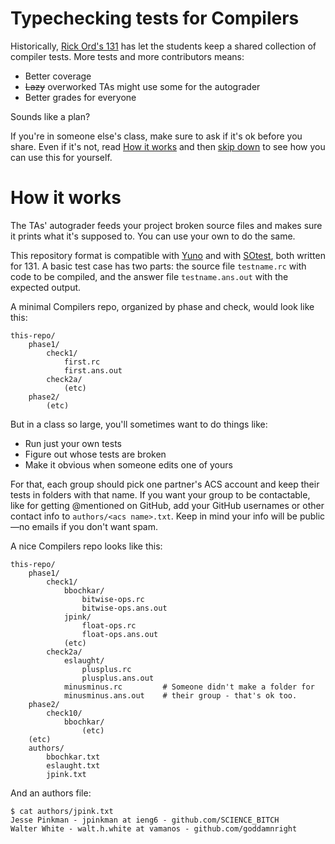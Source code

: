 # Typechecking tests for Compilers

Historically, [Rick Ord's 131](http://cseweb.ucsd.edu/~ricko/CSE131/) has let the students keep a shared collection of compiler tests. More tests and more contributors means:

* Better coverage
* <del>Lazy</del> overworked TAs might use some for the autograder
* Better grades for everyone

Sounds like a plan?

If you're in someone else's class, make sure to ask if it's ok before you share. Even if it's not, read [How it works](#how-it-works) and then [skip down](#hermits) to see how you can use this for yourself.

# How it works

The TAs' autograder feeds your project broken source files and makes sure it prints what it's supposed to. You can use your own to do the same.

This repository format is compatible with [Yuno](https://github.com/bulatb/yuno) and with [SOtest](https://bitbucket.org/elliottslaughter/cse131-sotest/wiki/Home), both written for 131. A basic test case has two parts: the source file `testname.rc` with code to be compiled, and the answer file `testname.ans.out` with the expected output.

A minimal Compilers repo, organized by phase and check, would look like this:

    this-repo/
        phase1/
            check1/
                first.rc
                first.ans.out
            check2a/
                (etc)
        phase2/
            (etc)

But in a class so large, you'll sometimes want to do things like:

* Run just your own tests
* Figure out whose tests are broken
* Make it obvious when someone edits one of yours

For that, each group should pick one partner's ACS account and keep their tests in folders with that name. If you want your group to be contactable, like for getting @mentioned on GitHub, add your GitHub usernames or other contact info to `authors/<acs name>.txt`. Keep in mind your info will be public—no emails if you don't want spam.

A nice Compilers repo looks like this:

    this-repo/
        phase1/
            check1/
                bbochkar/
                    bitwise-ops.rc
                    bitwise-ops.ans.out
                jpink/
                    float-ops.rc
                    float-ops.ans.out
                (etc)
            check2a/
                eslaught/
                    plusplus.rc
                    plusplus.ans.out
                minusminus.rc         # Someone didn't make a folder for
                minusminus.ans.out    # their group - that's ok too.
        phase2/
            check10/
                bbochkar/
                    (etc)
        (etc)
        authors/
            bbochkar.txt
            eslaught.txt
            jpink.txt

And an authors file:

    $ cat authors/jpink.txt
    Jesse Pinkman - jpinkman at ieng6 - github.com/SCIENCE_BITCH
    Walter White - walt.h.white at vamanos - github.com/goddamnright
